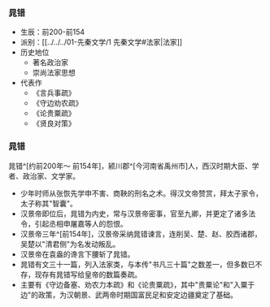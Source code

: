 ### 晁错

- 生辰：前200-前154
- 派别：[[../../../01-先秦文学/1 先秦文学#法家|法家]]
- 历史地位
	- 著名政治家
	- 崇尚法家思想
- 代表作
	- 《言兵事疏》
	- 《守边劝农疏》
	- 《论贵粟疏》
	- 《贤良对策》

### 晁错

晁错^[约前200年～ 前154年]，颍川郡^[今河南省禹州市]人，西汉时期大臣、学者、政治家、文学家。

- 少年时师从张恢先学申不害、商鞅的刑名之术。得汉文帝赞赏，拜太子家令，太子称其"智囊"。
- 汉景帝即位后，晁错为内史，常与汉景帝密事，官至九卿，并更定了诸多法令，引起丞相申屠嘉等人的怨恨。
- 汉景帝三年^[前154年]，汉景帝采纳晁错谏言，连削吴、楚、赵、胶西诸郡，吴楚以"清君侧"为名发动叛乱。
- 汉景帝在袁盎的谗言下腰斩了晁错。
- 晁错有文三十一篇，列入法家类，与本传"书凡三十篇"之数差一，但多数已不存，现存有晁错写给皇帝的数篇奏疏。
- 主要有《守边备塞、劝农力本疏》和《论贵粟疏》，其中"贵粟论"和"入粟于边"的政策，为汉朝景、武两帝时期国富民足和安定边疆奠定了基础。